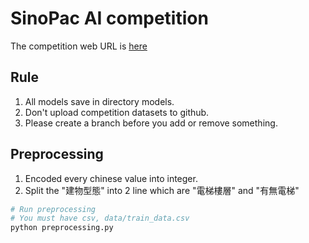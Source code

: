 # SinoPac AI competition
The competition web URL is [here](https://tbrain.trendmicro.com.tw/Competitions/Details/30)

## Rule
1. All models save in directory models.
2. Don't upload competition datasets to github.
3. Please create a branch before you add or remove something.

## Preprocessing
1. Encoded every chinese value into integer.
2. Split the "建物型態" into 2 line which are "電梯樓層" and "有無電梯"
``` bash
# Run preprocessing
# You must have csv, data/train_data.csv
python preprocessing.py
```